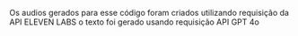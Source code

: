 Os audios gerados para esse código foram criados utilizando requisição da API ELEVEN LABS o texto foi gerado usando requisição API GPT 4o
